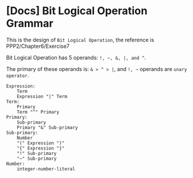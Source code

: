 # [Docs] Bit Logical Operation Grammar

This is the design of `Bit Logical Operation`, the reference is PPP2/Chapter6/Exercise7

Bit Logical Operation has 5 operands: `!, ~, &, |, and ^`.

The primary of these operands is: `& > ^ > |`, and `!, ~` operands are `unary operator`.

```
Expression:
    Term
    Expression "|" Term
Term:
    Primary
    Term "^" Primary
Primary:
    Sub-primary
    Primary "&" Sub-primary
Sub-primary:
    Number
    "(" Expression ")"
    "{" Expression "}"
    "!" Sub-primary
    "~" Sub-primary
Number:
    integer-number-literal
```